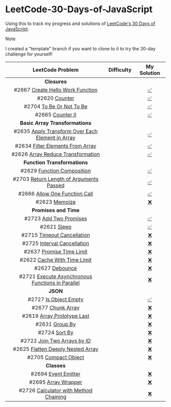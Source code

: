 # LeetCode-30-Days-of-JavaScript
Using this to track my progress and solutions of [LeetCode's 30 Days of JavaScript](https://leetcode.com/studyplan/30-days-of-javascript/).

> [!NOTE]
> I created a "template" branch if you want to clone to it to try the 30-day challenge for yourself!

<!--
Problem Template
#XXX [ProblemName](URL)

Badges:
![<Easy Badge>](https://img.shields.io/badge/-Easy-green)
![<Medium Badge>](https://img.shields.io/badge/-Medium-yellow)
![<Hard Badge>](https://img.shields.io/badge/-Hard-red)

Check Mark
[:white_check_mark:]()

 -->
| LeetCode Problem | Difficulty | My Solution |
| :---: | :---: | :---: |
| __Closures__ |
| #2667 [Create Hello Work Function](https://leetcode.com/problems/create-hello-world-function/) | ![<Easy Badge>](https://img.shields.io/badge/-Easy-green) |[:white_check_mark:](/solutions/closures/create-hello-word-function.js) |
| #2620 [Counter](https://leetcode.com/problems/counter/) | ![<Easy Badge>](https://img.shields.io/badge/-Easy-green) | [:white_check_mark:](/solutions/closures/counter.js) |
| #2704 [To Be Or Not To Be](https://leetcode.com/problems/to-be-or-not-to-be/) | ![<Easy Badge>](https://img.shields.io/badge/-Easy-green) | [:white_check_mark:](/solutions/closures/to-be-or-not-to-be.js) |
| #2665 [Counter II](https://leetcode.com/problems/counter-ii/) | ![<Easy Badge>](https://img.shields.io/badge/-Easy-green) | [:white_check_mark:](/solutions/closures/counter-ii.js) |
| __Basic Array Transformations__ |
| #2635 [Apply Transform Over Each Element in Array](https://leetcode.com/problems/apply-transform-over-each-element-in-array/) | ![<Easy Badge>](https://img.shields.io/badge/-Easy-green) |[:white_check_mark:](/solutions/basic-array-transformations/apply-transform-over-each-element-in-array.js) |
| #2634 [Filter Elements From Array](https://leetcode.com/problems/filter-elements-from-array/) | ![<Easy Badge>](https://img.shields.io/badge/-Easy-green) |[:white_check_mark:](/solutions/basic-array-transformations/filter-elements-from-array.js) |
| #2626 [Array Reduce Transformation](https://leetcode.com/problems/array-reduce-transformation/) | ![<Easy Badge>](https://img.shields.io/badge/-Easy-green) |[:white_check_mark:](/solutions/basic-array-transformations/array-reduce-transformation.js) |
| __Function Transformations__ |
| #2629 [Function Composition](https://leetcode.com/problems/function-composition/) | ![<Easy Badge>](https://img.shields.io/badge/-Easy-green) |[:white_check_mark:](/solutions/function-transformations/function-composition.js) |
| #2703 [Return Length of Arguments Passed](https://leetcode.com/problems/return-length-of-arguments-passed) | ![<Easy Badge>](https://img.shields.io/badge/-Easy-green) |[:white_check_mark:](/solutions/function-transformations/return-length-of-arguments-passed.js) |
| #2666 [Allow One Function Call](https://leetcode.com/problems/allow-one-function-call/) | ![<Easy Badge>](https://img.shields.io/badge/-Easy-green) |[:white_check_mark:](/solutions/function-transformations/allow-one-function-call.js) |
| #2623 [Memoize](https://leetcode.com/problems/memoize/) | ![<Medium Badge>](https://img.shields.io/badge/-Medium-yellow) |[:x:](/solutions/function-transformations/memoize.js) |
| __Promises and Time__ |
| #2723 [Add Two Promises](https://leetcode.com/problems/add-two-promises/) | ![<Easy Badge>](https://img.shields.io/badge/-Easy-green) |[:white_check_mark:](/solutions/promises-and-time/add-two-promises.js) |
| #2621 [Sleep](https://leetcode.com/problems/sleep/) | ![<Easy Badge>](https://img.shields.io/badge/-Easy-green) |[:white_check_mark:](/solutions/promises-and-time/sleep.js) |
| #2715 [Timeout Cancellation](https://leetcode.com/problems/timeout-cancellation/) | ![<Easy Badge>](https://img.shields.io/badge/-Easy-green) |[:x:](/solutions/promises-and-time/timeout-cancellation.js) |
| #2725 [Interval Cancellation](https://leetcode.com/problems/interval-cancellation/) | ![<Easy Badge>](https://img.shields.io/badge/-Easy-green) |[:x:  ](/solutions/promises-and-time/interval-cancellation.js) |
| #2637 [Promise Time Limit](https://leetcode.com/problems/promise-time-limit/) | ![<Medium Badge>](https://img.shields.io/badge/-Medium-yellow) |[:x:](/solutions/promises-and-time/promise-time-limit.js) |
| #2622 [Cache With Time Limit](https://leetcode.com/problems/cache-with-time-limit/) | ![<Medium Badge>](https://img.shields.io/badge/-Medium-yellow) |[:x:](/solutions/promises-and-time/cache-with-time-limit.js) |
| #2627 [Debounce](https://leetcode.com/problems/debounce/) | ![<Medium Badge>](https://img.shields.io/badge/-Medium-yellow) |[:x:](/solutions/promises-and-time/debounce.js) |
| #2721 [Execute Asynchronous Functions in Parallel](https://leetcode.com/problems/execute-asynchronous-functions-in-parallel/) | ![<Medium Badge>](https://img.shields.io/badge/-Medium-yellow) |[:x:](/solutions/promises-and-time/execute-asynchronous-functions-in-parallel.js) |
| __JSON__ |
| #2727 [Is Object Empty](https://leetcode.com/problems/is-object-empty/) | ![<Easy Badge>](https://img.shields.io/badge/-Easy-green) |[:white_check_mark:](/solutions/json/is-object-empty.js) |
| #2677 [Chunk Array](https://leetcode.com/problems/chunk-array/) | ![<Easy Badge>](https://img.shields.io/badge/-Easy-green) |[:x:  ](/solutions/json/chunk-array.js) |
| #2619 [Array Prototype Last](https://leetcode.com/problems/array-prototype-last/) | ![<Easy Badge>](https://img.shields.io/badge/-Easy-green) |[:x:](/solutions/json/array-prototype-last.js) |
| #2631 [Group By](https://leetcode.com/problems/group-by/) | ![<Medium Badge>](https://img.shields.io/badge/-Medium-yellow) |[:x:](/solutions/json/group-by.js) |
| #2724 [Sort By](https://leetcode.com/problems/sort-by/) | ![<Easy Badge>](https://img.shields.io/badge/-Easy-green) |[:x:  ](/solutions/json/sort-by.js) |
| #2722 [Join Two Arrays by ID](https://leetcode.com/problems/join-two-arrays-by-id/) | ![<Medium Badge>](https://img.shields.io/badge/-Medium-yellow) |[:x:](/solutions/json/join-two-arrays-by-id.js) |
| #2625 [Flatten Deeply Nested Array](https://leetcode.com/problems/flatten-deeply-nested-array/) | ![<Medium Badge>](https://img.shields.io/badge/-Medium-yellow) |[:x:](/solutions/json/flatten-deeply-nested-array.js) |
| #2705 [Compact Object](https://leetcode.com/problems/compact-object/) | ![<Medium Badge>](https://img.shields.io/badge/-Medium-yellow) |[:x:](/solutions/json/compact-object.js) |
| __Classes__ |
| #2694 [Event Emitter](https://leetcode.com/problems/event-emitter/) | ![<Medium Badge>](https://img.shields.io/badge/-Medium-yellow) |[:x:](/solutions/classes/event-emitter.js) |
| #2695 [Array Wrapper](https://leetcode.com/problems/array-wrapper/) | ![<Easy Badge>](https://img.shields.io/badge/-Easy-green) |[:x:](/solutions/classes/array-wrapper.js) |
| #2726 [Calculator with Method Chaining](https://leetcode.com/problems/calculator-with-method-chaining/) | ![<Easy Badge>](https://img.shields.io/badge/-Easy-green) |[:x:](/solutions/classes/calculator-with-method-chaining.js) |


